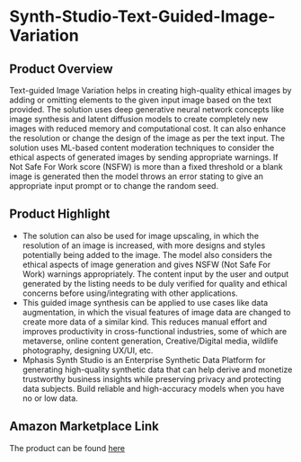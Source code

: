 # Synth-Studio-Text-Guided-Image-Variation
## Product Overview

Text-guided Image Variation helps in creating high-quality ethical images by adding or omitting elements to the given input image based on the text provided. The solution uses deep generative neural network concepts like image synthesis and latent diffusion models to create completely new images with reduced memory and computational cost. It can also enhance the resolution or change the design of the image as per the text input. The solution uses ML-based content moderation techniques to consider the ethical aspects of generated images by sending appropriate warnings. If  Not Safe For Work score (NSFW) is more than a fixed threshold or a blank image is generated then the model throws an error stating to give an appropriate input prompt or to change the random seed.


## Product Highlight
* The solution can also be used for image upscaling, in which the resolution of an image is increased, with more designs and styles potentially being added to the image. The model also considers the ethical aspects of image generation and gives NSFW (Not Safe For Work) warnings appropriately. The content input by the user and output generated by the listing needs to be duly verified for quality and ethical concerns before using/integrating with other applications.
* This guided image synthesis can be applied to use cases like data augmentation, in which the visual features of image data are changed to create more data of a similar kind. This reduces manual effort and improves productivity in cross-functional industries, some of which are metaverse, online content generation, Creative/Digital media, wildlife photography, designing UX/UI, etc.
* Mphasis Synth Studio is an Enterprise Synthetic Data Platform for generating high-quality synthetic data that can help derive and monetize trustworthy business insights while preserving privacy and protecting data subjects. Build reliable and high-accuracy models when you have no or low data. 

## Amazon Marketplace Link
The product can be found [here](https://aws.amazon.com/marketplace/pp/prodview-xfentzfe7vekc)
